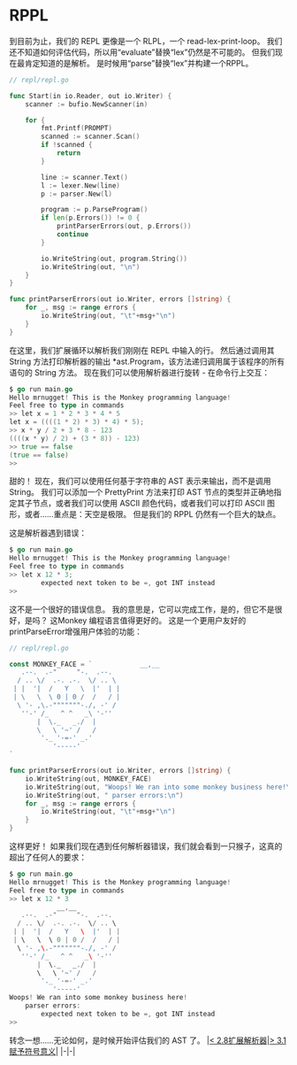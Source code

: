 # RPPL
到目前为止，我们的 REPL 更像是一个 RLPL，一个 read-lex-print-loop。 我们还不知道如何评估代码，所以用“evaluate”替换“lex”仍然是不可能的。 但我们现在最肯定知道的是解析。 是时候用“parse”替换“lex”并构建一个RPPL。
```go
// repl/repl.go

func Start(in io.Reader, out io.Writer) {
	scanner := bufio.NewScanner(in)

	for {
		fmt.Printf(PROMPT)
		scanned := scanner.Scan()
		if !scanned {
			return
		}

		line := scanner.Text()
		l := lexer.New(line)
		p := parser.New(l)

		program := p.ParseProgram()
		if len(p.Errors()) != 0 {
			printParserErrors(out, p.Errors())
			continue
		}

		io.WriteString(out, program.String())
		io.WriteString(out, "\n")
	}
}

func printParserErrors(out io.Writer, errors []string) {
    for _, msg := range errors {
        io.WriteString(out, "\t"+msg+"\n")
    }
}
```
在这里，我们扩展循环以解析我们刚刚在 REPL 中输入的行。 然后通过调用其 String 方法打印解析器的输出 *ast.Program，该方法递归调用属于该程序的所有语句的 String 方法。 现在我们可以使用解析器进行旋转 - 在命令行上交互：
```go
$ go run main.go
Hello mrnugget! This is the Monkey programming language!
Feel free to type in commands
>> let x = 1 * 2 * 3 * 4 * 5
let x = ((((1 * 2) * 3) * 4) * 5);
>> x * y / 2 + 3 * 8 - 123
((((x * y) / 2) + (3 * 8)) - 123)
>> true == false
(true == false)
>>
```

甜的！ 现在，我们可以使用任何基于字符串的 AST 表示来输出，而不是调用 String。 我们可以添加一个 PrettyPrint 方法来打印 AST 节点的类型并正确地指定其子节点，或者我们可以使用 ASCII 颜色代码，或者我们可以打印 ASCII 图形，或者……重点是：天空是极限。 但是我们的 RPPL 仍然有一个巨大的缺点。

这是解析器遇到错误：
```go
$ go run main.go
Hello mrnugget! This is the Monkey programming language!
Feel free to type in commands
>> let x 12 * 3;
        expected next token to be =, got INT instead
>>
```
这不是一个很好的错误信息。 我的意思是，它可以完成工作，是的，但它不是很好，是吗？ 这Monkey 编程语言值得更好的。 这是一个更用户友好的 printParseError增强用户体验的功能：
```go
// repl/repl.go

const MONKEY_FACE = `            __,__
   .--.  .-"     "-.  .--.
  / .. \/  .-. .-.  \/ .. \
 | |  '|  /   Y   \  |'  | |
 | \   \  \ 0 | 0 /  /   / |
  \ '- ,\.-"""""""-./, -' /
   ''-' /_   ^ ^   _\ '-''
       |  \._   _./  |
       \   \ '~' /   /
        '._ '-=-' _.'
           '-----'
`

func printParserErrors(out io.Writer, errors []string) {
	io.WriteString(out, MONKEY_FACE)
	io.WriteString(out, "Woops! We ran into some monkey business here!\n")
	io.WriteString(out, " parser errors:\n")
	for _, msg := range errors {
		io.WriteString(out, "\t"+msg+"\n")
	}
}
```
这样更好！ 如果我们现在遇到任何解析器错误，我们就会看到一只猴子，这真的超出了任何人的要求：
```go
$ go run main.go
Hello mrnugget! This is the Monkey programming language!
Feel free to type in commands
>> let x 12 * 3
            __,__
   .--.  .-"     "-.  .--.
  / .. \/  .-. .-.  \/ .. \
 | |  '|  /   Y   \  |'  | |
 | \   \  \ 0 | 0 /  /   / |
  \ '- ,\.-"""""""-./, -' /
   ''-' /_   ^ ^   _\ '-''
       |  \._   _./  |
       \   \ '~' /   /
        '._ '-=-' _.'
           '-----'
Woops! We ran into some monkey business here!
    parser errors:
        expected next token to be =, got INT instead
>>
```
转念一想……无论如何，是时候开始评估我们的 AST 了。
|[< 2.8扩展解析器](2.8.md)|[> 3.1赋予符号意义](../3/3.1.md)|
|-|-|